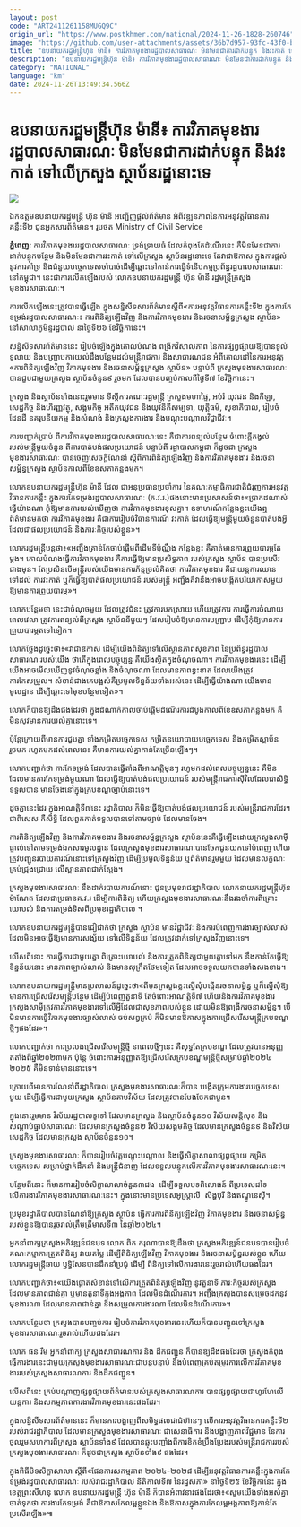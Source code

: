 ```yaml
---
layout: post
code: "ART2411261158MUGQ9C"
origin_url: "https://www.postkhmer.com/national/2024-11-26-1828-260746"
image: "https://github.com/user-attachments/assets/36b7d957-93fc-43f0-b33b-519a6f577bd5"
title: "​ឧប​នាយ​ករដ្ឋមន្ត្រីហ៊ុន ម៉ានី៖ ការវិភាគមុខងាររដ្ឋបាលសាធារណៈ មិនមែនជាការដាក់បន្ទុក និង​វះកាត់ ទៅលើក្រសួង ស្ថាប័នរ​ដ្ឋ​នោះ​ទេ​"
description: "​​​ឧប​នាយ​ករដ្ឋមន្ត្រីហ៊ុន ម៉ានី៖ ការវិភាគមុខងាររដ្ឋបាលសាធារណៈ មិនមែនជាការដាក់បន្ទុក និង​វះកាត់ ទៅលើក្រសួង ស្ថាប័នរ​ដ្ឋ​នោះ​ទេ​​"
category: "NATIONAL"
language: "km"
date: 2024-11-26T13:49:34.566Z
---
```


# ​ឧប​នាយ​ករដ្ឋមន្ត្រីហ៊ុន ម៉ានី៖ ការវិភាគមុខងាររដ្ឋបាលសាធារណៈ មិនមែនជាការដាក់បន្ទុក និង​វះកាត់ ទៅលើក្រសួង ស្ថាប័នរ​ដ្ឋ​នោះ​ទេ​

![](https://github.com/user-attachments/assets/e8f261cd-ecc8-4d1f-91f9-7fe06a31e5d4)

ឯកឧត្តមឧបនាយករដ្ឋមន្ត្រី ហ៊ុន ម៉ានី អញ្ជើញផ្តល់ព័ត៌មាន អំពីវឌ្ឍនភាពនៃការអនុវត្តវិធានការគន្លឹះទី២ ជូនអ្នកសារព័ត៌មាន។​ រូបថត Ministry of Civil Service

**ភ្នំពេញៈ** ការវិភាគមុខងាររដ្ឋបាលសាធារណៈ ទ្រង់ទ្រាយធំ ដែលកំពុងតែដំណើរនេះ គឺមិនមែនជាការដាក់បន្ទុកបន្ថែម និងមិន​មែន​ជាការវះកាត់ ទៅលើក្រសួង ស្ថាប័នរដ្ឋនោះទេ តែវាជាឱកាស ក្នុងការផ្តល់នូវការគាំទ្រ និងជំនួយ​បច្ចេក​ទេសចាំ​បាច់​ ដើម្បី​ឆ្ពោះ​ទៅ​កាន់​ការ​ធ្វើ​ទំនើបកម្មប្រព័ន្ធរដ្ឋបាលសាធារណៈនៅកម្ពុជា។ នេះជាការលើក​ឡើងរបស់ លោក​ឧប​នាយ​ករដ្ឋមន្ត្រី ហ៊ុន ម៉ានី រដ្ឋមន្ត្រីក្រសួងមុខងារសាធារណៈ។

ការលើកឡើងនេះត្រូវបានធ្វើឡើង ក្នុងសន្និសីទសារព័ត៌មានស្តីពី«ការអនុវត្តវិធានការគន្លឹះទី២ ក្នុង​ការកែ​ទម្រង់​រដ្ឋ​បាល​សាធារណៈ៖ ការពិនិត្យឡើងវិញ និងការវិភាគមុខងារ និងរចនាសម្ព័ន្ធក្រសួង ស្ថាប័ន» នៅសាលាភូមិន្ទរដ្ឋបាល នាថ្ងៃទី២៦ ខែវិច្ឆិកានេះ។

សន្និសីទសារព័ត៌មាននេះ រៀបចំឡើងក្នុងគោលបំណង ពង្រីកវិសាលភាព នៃការផ្សព្វផ្សាយឱ្យបានទូលំទូលាយ និង​បញ្ជ្រាបការយល់ដឹងបន្ថែមដល់មន្រ្តីរាជការ និងសាធារណជន អំពីគោលដៅនៃការអនុវត្ត «ការពិនិត្យឡើងវិញ វិភាគ​មុខងារ និងរចនាសម្ព័ន្ធក្រសួង ស្ថាប័ន» បន្ទាប់ពី ក្រសួងមុខងារសាធារណៈ បានជួបជាមួយក្រសួង ស្ថាប័នចំនួន៩ រួចមក ដែលបានបញ្ចប់កាលពីថ្ងៃទី៧ ខែវិច្ឆិកានេះ។ 

ក្រសួង និងស្ថាប័នទាំងនោះរួមមាន ទីស្តីការគណៈរដ្ឋមន្រ្តី ក្រសួងមហាផ្ទៃ, អប់រំ យុវជន និងកីឡា, សេដ្ឋកិច្ច និងហិរញ្ញវត្ថុ, សង្គមកិច្ច អតីតយុវជន និងយុវនិតីសម្បទា, យុត្តិធម៌, សុខាភិបាល, រៀបចំដែនដី នគរូបនីយកម្ម និងសំណង់ និងក្រសួងការងារ និងបណ្តុះបណ្តាលវិជ្ជាជីវៈ។   

ការបញ្ជាក់ប្រាប់​ ពីការវិភាគមុខងាររដ្ឋបាលសាធារណៈនេះ គឺជាការពន្យល់បន្ថែម ចំពោះក្តីកង្វល់របស់មន្រ្តីមួយចំនួន ពីការបាត់បង់ផលប្រយោជន៍ បន្ទាប់ពី រដ្ឋាបាលកម្ពុជា ក៏ដូចជា ក្រសួងមុខងារសាធារណៈ បានចេញសេចក្តីណែនាំ ស្តី​​ពីការពិនិត្យឡើងវិញ និង​ការ​វិភាគ​មុខ​ងារ និងរចនាសម្ព័ន្ធក្រសួង ស្ថាប័នកាលពីខែឧសភាកន្លងមក។  

លោក​ឧប​នាយ​ករដ្ឋមន្រ្តីហ៊ុន ម៉ានី ដែល ជា​អនុ​ប្រធានប្រចាំការ នៃគណៈកម្មាធិការជាតិជំរុញការអនុវត្តវិធានការគន្លឹះ ក្នុង​ការកែទម្រង់រដ្ឋបាលសាធារណៈ (គ.វ.រ.)ផងនោះមានប្រសាសន៍ថា៖«ប្រាកដណាស់ ធ្វើយ៉ាងណា កុំឱ្យ​មាន​ការ​យល់​ឃើញថា ការវិភាគមុខងារខុសគ្នា។ ឧទាហរណ៍កន្លែងខ្លះយើងឮ ព័ត៌មានមកថា ការវិភាគមុខងារ គឺជា​ការរៀប​ចំវិ​ធាន​ការណ៍ វះកាត់ ដែលធ្វើឱ្យមន្រ្តីមួយចំនួនបាត់បង់អ្វី ដែលជាផលប្រយោជន៍ និងភារៈកិច្ចរបស់ខ្លួន»។

លោករដ្ឋមន្រ្តីបន្តថា៖«អញ្ជឹងគ្រាន់តែចាប់ផ្តើមពីដើមទីប៉ុណ្ណឹង កន្លែងខ្លះ គឺគាត់មានការព្រួយបារម្ភតែម្តង។​ គោល​បំណងធ្វើ​ការវិភាគមុខងារ គឺការធ្វើឱ្យមានប្រសិទ្ធភាព របស់ក្រសួង ស្ថាប័ន ​បាន​ប្រសើរ​ជាង​មុន​។ តែប្រសិន​បើ​មន្រ្តី​របស់យើងមានការភ័ន្តច្រលំគិតថា ការវិភាគមុខងារ គឺជាយន្តការឈានទៅដល់ ការវះកាត់ ឬក៏​ធ្វើឱ្យបាត់​ផល​ប្រ​យោជន៍ របស់មន្រ្តី អញ្ជឹងគឺវានឹងអាចបង្កើតបរិយាកាសមួយ ឱ្យមានការព្រួយបារម្ភ»។

លោកបន្ថែមថា នេះជាចំណុច​មួយ ដែលត្រូវជំនះ ត្រូវការបកស្រាយ ហើយត្រូវការ ការធ្វើការចំណាយពេលវេលា ត្រូវ​ការពន្យល់ពីក្រសួង ស្ថាប័ន​នីមួយៗ ដែលរៀបចំឱ្យមានការបញ្រ្ជាប ដើម្បីកុំឱ្យមានការព្រួយបារម្ភតទៅទៀត។ 

លោកថ្លែងដូច្នេះថា៖«វាជាឱកាស ដើម្បីយើងពិនិត្យទៅលើស្ថានភាពសុខភាព នៃប្រព័ន្ធរដ្ឋបាល​សាធារណៈ​របស់​យើង ថាតើក្នុងពេលបច្ចុប្បន្ន គឺយើងស្ថិតក្នុងចំណុចណា។ ការវិភាគមុខងារនេះ ដើម្បីយើងអាច​មើល​ឃើញនូវ​ចំ​ណុចខ្លាំង និងចំណុចណា ដែលមានភាពខ្វះខាត ដែលយើងត្រូវការកែសម្រួល។ សំខាន់ជាងគេ​បង្អស់​គឺប្រមូល​ទិន្នន័យ​ទាំងអស់នេះ ដើម្បីធ្វើយ៉ាងណា យើងមានមូលដ្ឋាន ដើម្បីឆ្ពោះទៅមុខបន្ថែមទៀត»។  

លោកក៏បានឱ្យដឹងផងដែរថា ក្នុងដំណាក់កាលចាប់ផ្តើមដំណើរការដំបូងកាលពីខែឧសភាកន្លងមក គឺមិនសូវមាន​ការយល់គ្នានោះទេ។ 

ប៉ុ​ន្តែ​ក្រោយពីមានការជួបគ្នា ទាំងកម្រិតបច្ចេកទេស កម្រិតនយោបាយបច្ចេកទេស និង​កម្រិត​ស្ថាប័នរួចមក រហូត​មក​ដល់ពេលនេះ គឺមានការយល់គ្នាកាន់តែច្រើនឡើងៗ។ 

លោកបញ្ជាក់ថា ការកែទម្រង់ ដែលបានធ្វើតាំងពីអាណត្តិមុនៗ រហូមកដល់ពេលបច្ចុប្បន្ននេះ គឺមិនដែលមា​ន​ការ​កែ​ទម្រង់មួយណា ដែលធ្វើឱ្យបាត់បង់ផលប្រយោជន៍ របស់មន្រ្តីរាជការស៊ីវិល ​ដែលជាសិទ្ធិទទួលបាន មាន​ចែង​នៅ​ក្នុង​ក្របខណ្ឌច្បាប់នោះទេ។ 

ដូចគ្នានេះដែរ ក្នុងអាណត្តិទី៧នេះ រដ្ឋាភិបាល ក៏មិនធ្វើឱ្យបាត់បង់ផលប្រយោជន៍ របស់​មន្រ្តី​រាជការដែរ។ ជាពិសេស គឺសិទ្ធិ ដែលពួកគាត់ទទួលបានទៅតាមច្បាប់ ដែលមានចែង។

ការពិនិត្យឡើងវិញ និង​ការ​វិភាគ​មុខ​ងារ និងរចនាសម្ព័ន្ធក្រសួង ស្ថាប័ននេះគឺធ្វើឡើងដោយក្រសួងសាម៉ីផ្ទាល់ទៅតាម​ទម្រង់ឯកសារមូលដ្ឋាន ដែលក្រសួងមុខងារសាធារណៈបានចែកជូនយកទៅបំពេញ ហើយ​ត្រូវ​បញ្ជូ​នរ​បាយ​កា​រណ៍​នោះ​ទៅក្រ​សួង​វិញ ដើម្បី​ប្រ​មូលទិន្នន័យ ​ឬ​ព័ត៌​មានរួមមួយ ដែលមានលក្ខណៈ​ គ្រប់ជ្រុងជ្រោយ លើ​ស្ថាន​ភាព​ជាក់​ស្តែង។ 

ក្រសួង​មុខ​ងារសាធារណៈ នឹងដាក់របាយការណ៍នោះ ជូនប្រមុខរាជរដ្ឋាភិបាល លោកនាយករដ្ឋមន្រ្តីហ៊ុន ម៉ា​ណែត ដែលជាប្រធានគ.វ.រ ដើម្បីការពិនិត្យ ហើយក្រសួង​មុខ​ងារសាធារណៈនឹងរងចាំការពិគ្រោះយោបល់ និង​ការ​តម្រង់ទិសពីប្រមុខរដ្ឋាភិបាល ។ 

លោក​ឧប​នាយ​ករដ្ឋមន្រ្តីបានជឿជាក់ថា ក្រសួង ស្ថាប័ន មានវិជ្ជាជីវៈ និងការ​បំពេញការងារច្បាស់លាស់ ដែល​មិន​អាចធ្វើឱ្យមានការសង្ស័យ ទៅលើទិន្នន័យ ដែលត្រូវដាក់ទៅក្រសួងវិញនោះទេ។ 

លើសពីនោះ ការ​ធ្វើការជា​មួយ​គ្នា​ ពិគ្រោះយោបល់ និងការត្រួតពិនិត្យជាមួយគ្នាទៅមក នឹងកាន់តែធ្វើឱ្យទិន្នន័យនោះ មានភាពច្បាស់​លាស់​ និង​មាន​សុក្រឹតថែម​ទៀត ដែលអាចទទួលយកបានទាំងសងខាង។

លោក​ឧប​នាយ​ករដ្ឋមន្រ្តីមានប្រសាសន៍ដូច្នេះថា«ពីមុនក្រសួងខ្លះស្នើសុំបង្កើនរចនាសម្ព័ន្ធ ឬក៏​ស្នើសុំឱ្យ​មានការ​ជ្រើស​រើសមន្រ្តីបន្ថែម ដើម្បីបំពេញតួនាទី តែចំពោះអាណត្តិទី៧ ហើយនិងការវិភាគមុខងារ ក្រសួងសាម៉ី​ត្រូវការ​វិភាគ​មុខ​ងារ​ទៅលើអ្វីដែលជាសុខភាពរបស់ខ្លួន ដោយមិនឱ្យពង្រីករចនាសម្ព័ន្ធ។ បើមិនមានការធ្វើវិភាគមុខងារច្បាស់លាស់ ចប់សព្វគ្រប់ ក៏មិនមានឱកាសក្នុងការជ្រើសរើសមន្រ្តីក្របខណ្ឌថ្មីៗផងដែរ»។ 

លោកបញ្ជាក់ថា ការប្រលង​ជ្រើសរើស​មន្រ្តីថ្មី នាពេលថ្មីៗនេះ គឺសុទ្ធតែក្របខណ្ឌ ដែលត្រូវបានអនុញ្ញតតាំង​ពី​ឆ្នាំ​២០២៣មក ប៉ុន្តែ ចំពោះ​ការ​អនុញ្ញា​តឱ្យ​ជ្រើស​រើស​ក្របខណ្ឌមន្រ្តីថ្មីសម្រាប់ឆ្នាំ២០២៤ ២០២៥ គឺមិនទាន់​មាន​នោះ​ទេ។  

ក្រោយពីមានការណែនាំពីរដ្ឋាភិបាល ក្រសួងមុខងារសាធារណៈក៏បាន បង្កើតក្រុមការងារបច្ចេកទេសមួយ ដើម្បី​ធ្វើ​ការ​ជាមួយក្រសួង ស្ថាប័នតាមវិស័យ ដែលត្រូវបានបែងចែកជាបួន។ 

ក្នុងនោះរួមមាន វិស័យរដ្ឋបាលទូទៅ ដែល​មានក្រសួង និងស្ថាប័នចំនួន១០ វិស័យសន្តិសុខ និងសណ្តាប់ធ្នាប់សាធារណៈ ដែលមានក្រសួងចំនួន២ វិស័យ​សង្គម​កិច្ច ដែលមានក្រសួងចំនួន៩ និងវិស័យសេដ្ឋកិច្ច ដែលមានក្រសួង ស្ថាប័នចំនួន១០។ 

ក្រសួងមុខងារសាធារណៈ ក៏បានរៀបចំវគ្គបណ្តុះបណ្តាល និងធ្វើសិក្ខាសាលាផ្សព្វផ្សាយ កម្រិតបច្ចេកទេស សម្រាប់ថ្នាក់ដឹកនាំ និងមន្រ្តី​ជំនាញ ដែលទទួលបន្ទុកលើការវិភាគមុខងារសាធារណៈនេះ។ 

បន្ថែមពីនោះ ក៏មានការរៀបចំសិក្ខាសាលាចំនួន៣ដង  ដើម្បីទទួលបទពិសោធន៍ ពីប្រទេសដទៃ លើការងារវិភាគមុខងារសាធារណៈនេះ។ ក្នុងនោះមានប្រទេសអូស្រ្តាលី  សិង្ហបុរី និងឥណ្ឌូនេស៊ី។

ប្រមុខរដ្ឋាភិបាលបានណែនាំឱ្យក្រសួង ស្ថាប័ន ធ្វើការការពិនិត្យឡើងវិញ វិភាគមុខងារ និងរចនាសម្ព័ន្ធរបស់​ខ្លួន​ឱ្យ​បាន​​រួចរាល់ត្រឹម​ត្រីមាសទី៣ នៃឆ្នាំ២០២៤។ 

អ្នក​នាំពាក្យ​ក្រសួង​អភិវឌ្ឍន៍​ជនបទ លោក ពិត ករុណាបានឱ្យដឹងថា ក្រសួង​អភិវឌ្ឍន៍​ជនបទ​បាន​រៀប​ចំ​គណៈកម្មា​ការត្រួតពិនិត្យ វាយតម្លៃ ដើម្បីពិនិត្យឡើងវិញ វិភាគមុខងារ និងរចនាសម្ព័ន្ធរបស់ខ្លួន ហើយលោករដ្ឋមន្រ្តីឆាយ ឫទ្ធិ​សែនបានដឹកនាំប្រជុំ ដើម្បី ពិនិត្យទៅលើការងារនេះរួចរាល់ហើយផងដែរ។ 

លោកបញ្ជាក់ថា៖«យើងផ្តោតសំខាន់ទៅលើការត្រួតពិនិត្យឡើងវិញ នូវតួនាទី ភារៈកិច្ចរបស់ក្រសួង ដែល​មាន​ភាព​ជាន់គ្នា ឬមានតួនាទីក្នុងអង្គភាព ដែលមិនដំណើរការ។ អញ្ជឹងក្រសួងបានស​ម្រេចដកនូវមុខងារណា​ ដែល​មាន​ភាពជាន់​គ្នា និងសម្រួលការងារណា ដែលមិនដំណើរការ»។ 

លោកបន្ថែមថា ក្រសួងបានបញ្ចប់ការ​ រៀប​ចំកា​រ​វិភា​គ​មុ​ខ​ងារ​នេះ​ ហើយក៏បានបញ្ជូនទៅក្រសួងមុខងារសាធារណៈរួច​រា​ល់ហើយផងដែរ។ 

លោក ផន រឹម អ្នកនាំពាក្យ ក្រសួងសាធារណការ និង ដឹកជញ្ជូន ក៏បានឱ្យដឹងផងដែរថា ក្រសួង​កំពុង​ធ្វើកា​រងារនេះ​ជាមួយ​ក្រសួ​ងមុខងារសាធារណៈជាបន្តបន្ទាប់ និង​បំពេញ​គ្រប់​តម្រូវ​ការ​លើកា​រវិភាគ​មុខ​ងាររប​ស់​ក្រសួង​សាធា​រ​ណ​ការ​ ​និងដឹកជញ្ជូន។ 

លើសពីនេះ គ្រប់បណ្តាញផ្សព្វផ្សាយព័ត៌មានរបស់ក្រសួងសាធារណការ បាន​ផ្សព្វផ្សាយ​ជាហូរហែ​លើយន្តការ និងសកម្មភាពការងារវិភាគមុខងារនេះផងដែរ។

ក្នុងសន្និសីទសារព័ត៌មាននេះ ក៏មានការបង្ហាញពីសមិទ្ធផលជាជំហ៊ានៗ លើការអនុវត្តវិធានការគន្លឹះទី២ របស់រាជរដ្ឋា​ភិបាល ដែលមានក្រសួងមុខងារសាធារណៈ ជាសេនាធិការ និងបង្ហាញភាពវិជ្ជមាន នៃការចូលរួមសហការពីក្រសួង ស្ថាប័ន​ទាំង៩ ដែលបានឆ្លុះបញ្ចាំងពីការខិតខំប្រឹងប្រែងរបស់មន្ត្រីរាជការរបស់ក្រសួងមុខងារសាធារណៈ ក៏ដូ​ចជា​ក្រ​សួង ស្ថា​ប័ន​ទាំង៩ ផងដែរ។ 

ក្នុងពិធីបិទសិក្ខាសាលា ស្តីពី«ផែនការសកម្មភាព ២០២៤-២០២៨ ដើម្បីអនុវត្តវិធានការគន្លឹះ​ក្នុង​ការកែទម្រង់​រដ្ឋ​បាល​សាធារណៈ របស់រាជរដ្ឋាភិបាល នីតិកាលទី៧ នៃរដ្ឋសភា» នាថ្ងៃទី២៥ ខែវិច្ឆិកានេះ ក្នុងខេត្តព្រះសីហនុ លោក​ ឧបនាយករដ្ឋមន្ត្រី ហ៊ុន ម៉ានី ក៏បានអំពាវនាវផងដែរថា៖«សូមយើងទាំងអស់គ្នា​ ចាត់ទុកថា ការងារកែទម្រង់ គឺជា​ឱ​កាស​កែ​លម្អខ្លួនឯង និងឱកាសក្នុងការកែលម្អអង្គភាពឱ្យកាន់តែប្រសើរឡើង»៕